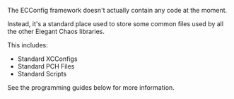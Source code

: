 The ECConfig framework doesn't actually contain any code at the moment.

Instead, it's a standard place used to store some common files used by all
the other Elegant Chaos libraries.

This includes:

- Standard XCConfigs
- Standard PCH Files
- Standard Scripts

See the programming guides below for more information.